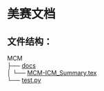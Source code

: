 # 美赛文档

## 文件结构：
MCM  
├── [docs](docs)   
│ └── [MCM-ICM_Summary.tex](docs%2FMCM_Latex2025%2FMCM-ICM_Summary.tex)   
└── [test.py](test.py)
